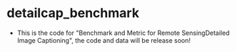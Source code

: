 # detailcap_benchmark
- This is the code for "Benchmark and Metric for Remote SensingDetailed Image Captioning", the code and data will be release soon!
